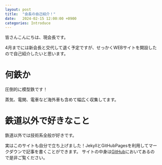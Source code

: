 ```yaml
---
layout: post
title:  "会長の自己紹介！"
date:   2024-02-15 12:00:00 +0900
categories: Introduce
---
```


皆さんこんにちは、現会長です。

4月までには新会長と交代して退く予定ですが、せっかくWEBサイトを開設したので自己紹介したいと思います。

# 何鉄か

圧倒的に模型鉄です！

蒸気、電関、電車など海外車も含めて幅広く収集してます。

# 鉄道以外で好きなこと

鉄道以外では技術系全般が好きです。

実はこのサイトも自分で立ち上げました！JekyllとGitHubPagesを利用してマークダウンで記事を書くことができます。
サイトの中身は[GitHub](https://github.com/miyatetz/miyaweb?tab=readme-ov-file)においてあるので是非ご覧ください。


